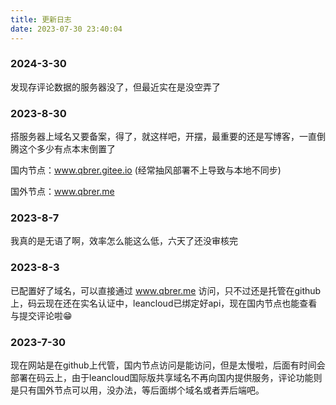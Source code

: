 ```yaml
---
title: 更新日志
date: 2023-07-30 23:40:04
---
```

### 2024-3-30

发现存评论数据的服务器没了，但最近实在是没空弄了



### 2023-8-30

搭服务器上域名又要备案，得了，就这样吧，开摆，最重要的还是写博客，一直倒腾这个多少有点本末倒置了

国内节点：www.qbrer.gitee.io (经常抽风部署不上导致与本地不同步)

国外节点：www.qbrer.me



### 2023-8-7

我真的是无语了啊，效率怎么能这么低，六天了还没审核完



### 2023-8-3

已配置好了域名，可以直接通过 www.qbrer.me 访问，只不过还是托管在github上，码云现在还在实名认证中，leancloud已绑定好api，现在国内节点也能查看与提交评论啦😁



### 2023-7-30

现在网站是在github上代管，国内节点访问是能访问，但是太慢啦，后面有时间会部署在码云上，由于leancloud国际版共享域名不再向国内提供服务，评论功能则是只有国外节点可以用，没办法，等后面绑个域名或者弄后端吧。